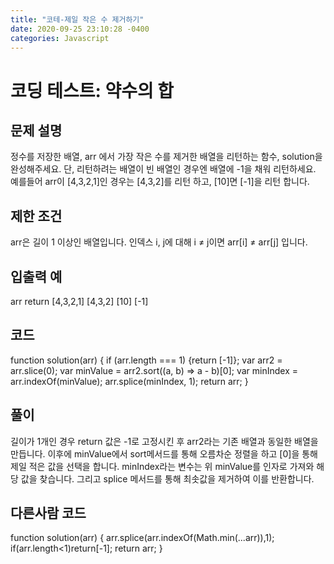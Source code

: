 ```yaml
---
title: "코테-제일 작은 수 제거하기"
date: 2020-09-25 23:10:28 -0400
categories: Javascript
---
```


코딩 테스트: 약수의 합
===

문제 설명
---
정수를 저장한 배열, arr 에서 가장 작은 수를 제거한 배열을 리턴하는 함수, solution을 완성해주세요. 단, 리턴하려는 배열이 빈 배열인 경우엔 배열에 -1을 채워 리턴하세요. 예를들어 arr이 [4,3,2,1]인 경우는 [4,3,2]를 리턴 하고, [10]면 [-1]을 리턴 합니다.

제한 조건
---
arr은 길이 1 이상인 배열입니다.
인덱스 i, j에 대해 i ≠ j이면 arr[i] ≠ arr[j] 입니다.

입출력 예
---
arr	return
[4,3,2,1]	[4,3,2]
[10]	[-1]

코드
---
function solution(arr) {
    if (arr.length === 1) {return [-1]};
    var arr2 = arr.slice(0);
    var minValue = arr2.sort((a, b) => a - b)[0];
    var minIndex = arr.indexOf(minValue);
    arr.splice(minIndex, 1);
    return arr;
}

풀이
---
길이가 1개인 경우 return 값은 -1로 고정시킨 후
arr2라는 기존 배열과 동일한 배열을 만듭니다.
이후에 minValue에서 sort메서드를 통해 오름차순 정렬을 하고 [0]을 통해
제일 적은 값을 선택을 합니다.
minIndex라는 변수는 위 minValue를 인자로 가져와 해당 값을 찾습니다.
그리고 splice 메서드를 통해 최솟값을 제거하여 이를 반환합니다.

다른사람 코드
---
function solution(arr) {
    arr.splice(arr.indexOf(Math.min(...arr)),1);
    if(arr.length<1)return[-1];
    return arr;
}
